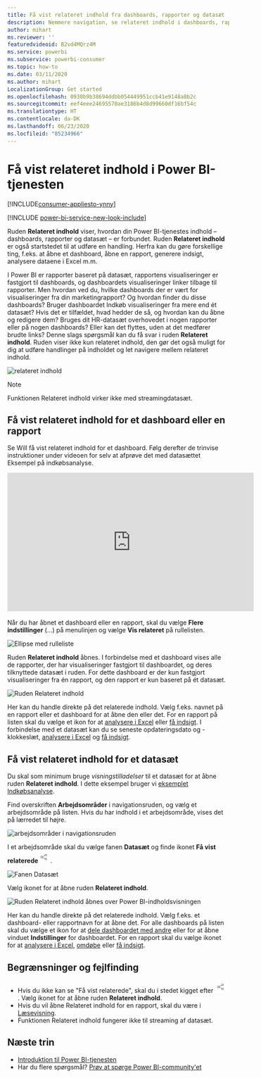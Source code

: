 ```yaml
---
title: Få vist relateret indhold fra dashboards, rapporter og datasæt
description: Nemmere navigation, se relateret indhold i dashboards, rapporter og datasæt
author: mihart
ms.reviewer: ''
featuredvideoid: B2vd4MQrz4M
ms.service: powerbi
ms.subservice: powerbi-consumer
ms.topic: how-to
ms.date: 03/11/2020
ms.author: mihart
LocalizationGroup: Get started
ms.openlocfilehash: 0930b9b38694ddbb054449951ccb41e9148a8b2c
ms.sourcegitcommit: eef4eee24695570ae3186b4d8d99660df16bf54c
ms.translationtype: HT
ms.contentlocale: da-DK
ms.lasthandoff: 06/23/2020
ms.locfileid: "85234966"
---
```

# <a name="view-related-content-in-the-power-bi-service"></a>Få vist relateret indhold i Power BI-tjenesten

[!INCLUDE[consumer-appliesto-ynny](../includes/consumer-appliesto-ynny.md)]

[!INCLUDE [power-bi-service-new-look-include](../includes/power-bi-service-new-look-include.md)]

Ruden **Relateret indhold** viser, hvordan din Power BI-tjenestes indhold – dashboards, rapporter og datasæt – er forbundet. Ruden **Relateret indhold** er også startstedet til at udføre en handling. Herfra kan du gøre forskellige ting, f.eks. at åbne et dashboard, åbne en rapport, generere indsigt, analysere dataene i Excel m.m.  

I Power BI er rapporter baseret på datasæt, rapportens visualiseringer er fastgjort til dashboards, og dashboardets visualiseringer linker tilbage til rapporter. Men hvordan ved du, hvilke dashboards der er vært for visualiseringer fra din marketingrapport? Og hvordan finder du disse dashboards? Bruger dashboardet Indkøb visualiseringer fra mere end ét datasæt? Hvis det er tilfældet, hvad hedder de så, og hvordan kan du åbne og redigere dem? Bruges dit HR-datasæt overhovedet i nogen rapporter eller på nogen dashboards? Eller kan det flyttes, uden at det medfører brudte links? Denne slags spørgsmål kan du få svar i ruden **Relateret indhold**.  Ruden viser ikke kun relateret indhold, den gør det også muligt for dig at udføre handlinger på indholdet og let navigere mellem relateret indhold.

![relateret indhold](./media/end-user-related/power-bi-list.png)

> [!NOTE]
> Funktionen Relateret indhold virker ikke med streamingdatasæt.
> 
> 

## <a name="view-related-content-for-a-dashboard-or-report"></a>Få vist relateret indhold for et dashboard eller en rapport
Se Will få vist relateret indhold for et dashboard. Følg derefter de trinvise instruktioner under videoen for selv at afprøve det med datasættet Eksempel på indkøbsanalyse.

<iframe width="560" height="315" src="https://www.youtube.com/embed/B2vd4MQrz4M#t=3m05s" frameborder="0" allowfullscreen></iframe>

Når du har åbnet et dashboard eller en rapport, skal du vælge **Flere indstillinger** (...) på menulinjen og vælge **Vis relateret** på rullelisten.

![Ellipse med rulleliste](./media/end-user-related/power-bi-dropdown.png)

Ruden **Relateret indhold** åbnes. I forbindelse med et dashboard vises alle de rapporter, der har visualiseringer fastgjort til dashboardet, og deres tilknyttede datasæt i ruden. For dette dashboard er der kun fastgjort visualiseringer fra én rapport, og den rapport er kun baseret på ét datasæt. 

![Ruden Relateret indhold](./media/end-user-related/power-bi-view-related-dashboard.png)

Her kan du handle direkte på det relaterede indhold.  Vælg f.eks. navnet på en rapport eller et dashboard for at åbne den eller det.  For en rapport på listen skal du vælge et ikon for at [analysere i Excel](../collaborate-share/service-analyze-in-excel.md) eller [få indsigt](end-user-insights.md). I forbindelse med et datasæt kan du se seneste opdateringsdato og -klokkeslæt, [analysere i Excel](../collaborate-share/service-analyze-in-excel.md) og [få indsigt](end-user-insights.md).  



## <a name="view-related-content-for-a-dataset"></a>Få vist relateret indhold for et datasæt
Du skal som minimum bruge *visningstilladelser* til et datasæt for at åbne ruden **Relateret indhold**. I dette eksempel bruger vi [eksemplet Indkøbsanalyse](../create-reports/sample-procurement.md).

Find overskriften **Arbejdsområder** i navigationsruden, og vælg et arbejdsområde på listen. Hvis du har indhold i et arbejdsområde, vises det på lærredet til højre. 

![arbejdsområder i navigationsruden](./media/end-user-related/power-bi-workspace.png)


I et arbejdsområde skal du vælge fanen **Datasæt** og finde ikonet **Få vist relaterede**![ikonet Få vist relaterede](./media/end-user-related/power-bi-view-related-icon-new.png).

![Fanen Datasæt](./media/end-user-related/power-bi-related-dataset.png)

Vælg ikonet for at åbne ruden **Relateret indhold**.

![Ruden Relateret indhold åbnes over Power BI-indholdsvisningen](media/end-user-related/power-bi-dataset.png)

Her kan du handle direkte på det relaterede indhold. Vælg f.eks. et dashboard- eller rapportnavn for at åbne det.  For alle dashboards på listen skal du vælge et ikon for at [dele dashboardet med andre](../collaborate-share/service-share-dashboards.md) eller for at åbne vinduet **Indstillinger** for dashboardet. For en rapport skal du vælge ikonet for at [analysere i Excel](../collaborate-share/service-analyze-in-excel.md), [omdøbe](../create-reports/service-rename.md) eller [få indsigt](end-user-insights.md).  

## <a name="limitations-and-troubleshooting"></a>Begrænsninger og fejlfinding
* Hvis du ikke kan se "Få vist relaterede", skal du i stedet kigget efter ![ikonet Få vist relaterede](./media/end-user-related/power-bi-view-related-icon-new.png). Vælg ikonet for at åbne ruden **Relateret indhold**.
* Hvis du vil åbne Relateret indhold for en rapport, skal du være i [Læsevisning](end-user-reading-view.md).
* Funktionen Relateret indhold fungerer ikke til streaming af datasæt.

## <a name="next-steps"></a>Næste trin
* [Introduktion til Power BI-tjenesten](../fundamentals/service-get-started.md)
* Har du flere spørgsmål? [Prøv at spørge Power BI-community'et](https://community.powerbi.com/)
